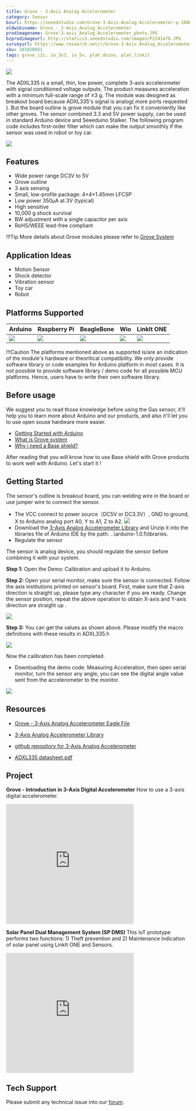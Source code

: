 ```yaml
---
title: Grove - 3-Axis Analog Accelerometer
category: Sensor
bzurl: https://seeedstudio.com/Grove-3-Axis-Analog-Accelerometer-p-1086.html
oldwikiname: Grove_-_3-Axis_Analog_Accelerometer
prodimagename: Grove-3-axis_Analog_Accelerometer_photo.JPG
bzprodimageurl: http://statics3.seeedstudio.com/images/P2241478.JPG
surveyurl: https://www.research.net/r/Grove-3-Axis_Analog_Accelerometer
sku: 101020051
tags: grove_i2c, io_3v3, io_5v, plat_duino, plat_linkit
---
```


![](https://raw.githubusercontent.com/SeeedDocument/Grove-3-Axis_Analog_Accelerometer/master/img/Grove-3-axis_Analog_Accelerometer_photo.JPG)

The ADXL335 is a small, thin, low power, complete 3-axis accelerometer with signal conditioned voltage outputs. The product measures acceleration with a minimum full-scale range of ±3 g.
The module was designed as breakout board because ADXL335's signal is analog( more ports requested ). But the board outline is grove module that you can fix it conveniently like other groves. The sensor combined 3.3 and 5V power supply, can be used in standard Arduino device and Seeeduino Stalker. The following program code includes first-order filter which can make the output smoothly if the sensor was used in robot or toy car.

[![](https://raw.githubusercontent.com/SeeedDocument/common/master/Get_One_Now_Banner.png)](http://www.seeedstudio.com/Grove-3-Axis-Analog-Accelerometer-p-1086.html)

Features
--------

-   Wide power range DC3V to 5V
-   Grove outline
-   3 axis sensing
-   Small, low-profile package: 4×4×1.45mm LFCSP
-   Low power 350µA at 3V (typical)
-   High sensitive
-   10,000 g shock survival
-   BW adjustment with a single capacitor per axis
-   RoHS/WEEE lead-free compliant

!!!Tip
    More details about Grove modules please refer to [Grove System](http://wiki.seeedstudio.com/Grove_System/)

Application Ideas
-----------------

-   Motion Sensor
-   Shock detector
-   Vibration sensor
-   Toy car
-   Robot

Platforms Supported
-------------------

| Arduino                                                                                             | Raspberry Pi                                                                                             | BeagleBone                                                                                      | Wio                                                                                               | LinkIt ONE                                                                                         |
|-----------------------------------------------------------------------------------------------------|----------------------------------------------------------------------------------------------------------|-------------------------------------------------------------------------------------------------|---------------------------------------------------------------------------------------------------|----------------------------------------------------------------------------------------------------|
| ![](https://raw.githubusercontent.com/SeeedDocument/wiki_english/master/docs/images/arduino_logo.jpg) | ![](https://raw.githubusercontent.com/SeeedDocument/wiki_english/master/docs/images/raspberry_pi_logo_n.jpg) | ![](https://raw.githubusercontent.com/SeeedDocument/wiki_english/master/docs/images/bbg_logo_n.jpg) | ![](https://raw.githubusercontent.com/SeeedDocument/wiki_english/master/docs/images/wio_logo_n.jpg) | ![](https://raw.githubusercontent.com/SeeedDocument/wiki_english/master/docs/images/linkit_logo.jpg) |

!!!Caution
    The platforms mentioned above as supported is/are an indication of the module's hardware or theoritical compatibility. We only provide software library or code examples for Arduino platform in most cases. It is not possible to provide software library / demo code for all possible MCU platforms. Hence, users have to write their own software library.


Before usage
------------

We suggest you to read those knowledge before using the Gas sensor, it'll help you to learn more about Arduino and our products, and also it'll let you to use open souse hardware more easier.

-   [Getting Started with Arduino](/Getting_Started_with_Seeeduino)
-   [What is Grove system](/Grove_System)
-   [Why i need a Base shield?](/Base_Shield_V2)

After reading that you will know how to use Base shield with Grove products to work well with Arduino. Let's start it !


Getting Started
-----

The sensor's outline is breakout board, you can welding wire in the board or use jumper wire to connect the sensor.

-   The VCC connect to power source（DC5V or DC3.3V）, GND to ground, X to Arduino analog port A0, Y to A1, Z to A2.
    ![](https://raw.githubusercontent.com/SeeedDocument/Grove-3-Axis_Analog_Accelerometer/master/img/Grove-3-axis_analog_accelerometer_V1.0_hardware.jpg)
-   Download the [3-Axis Analog Accelerometer Library](https://raw.githubusercontent.com/SeeedDocument/Grove-3-Axis_Analog_Accelerometer/master/res/AnalogAccelerometer.zip) and Unzip it into the libraries file of Arduino IDE by the path: ..\\arduino-1.0.1\\libraries.
-   Regulate the sensor

The sensor is analog device, you should regulate the sensor before combining it with your system.

**Step 1:** Open the Demo: Calibration and upload it to Arduino.

**Step 2:** Open your serial monitor, make sure the sensor is connected. Follow the axis institutions printed on sensor's board. First, make sure that Z-axis direction is straight up, please type any character if you are ready. Change the sensor position, repeat the above operation to obtain X-axis and Y-axis direction are straight up .

![](https://raw.githubusercontent.com/SeeedDocument/Grove-3-Axis_Analog_Accelerometer/master/img/3-Axis_Analog_Accelerometer.jpg)


**Step 3:** You can get the values as shown above. Please modify the macro definitions with these results in ADXL335.h

![](https://raw.githubusercontent.com/SeeedDocument/Grove-3-Axis_Analog_Accelerometer/master/img/Analog_Accelerometer_Code.jpg)

Now the calibration has been completed.

-   Downloading the demo code: Measuring Acceleration, then open serial monitor, turn the sensor any angle, you can see the digital angle value sent from the accelerometer to the monitor.

![](https://raw.githubusercontent.com/SeeedDocument/Grove-3-Axis_Analog_Accelerometer/master/img/3-Axis_Analog_Accelerometer1.jpg)

Resources
---------

-   [Grove - 3-Axis Analog Accelerometer Eagle File](https://raw.githubusercontent.com/SeeedDocument/Grove-3-Axis_Analog_Accelerometer/master/res/Grove-3-Axis_Analog_Accelerometer_Eagle_File.zip)

-   [3-Axis Analog Accelerometer Library](https://raw.githubusercontent.com/SeeedDocument/Grove-3-Axis_Analog_Accelerometer/master/res/AnalogAccelerometer.zip)

-   [github repository for 3-Axis Analog Accelerometer](https://github.com/Seeed-Studio/Grove_3Axis_Analog_Accelerometer)

-   [ADXL335 datasheet.pdf](https://raw.githubusercontent.com/SeeedDocument/Grove-3-Axis_Analog_Accelerometer/master/res/ADXL335_datasheet.pdf)

## Project 

**Grove - Introduction in 3-Axis Digital Accelerometer** How to use a 3-axis digital accelerometer.

<iframe frameborder='0' height='327.5' scrolling='no' src='https://www.hackster.io/ingo-lohs/grove-introduction-in-3-axis-digital-accelerometer-ea05c3/embed' width='350'></iframe>

<!-- This Markdown file was created from http://www.seeedstudio.com/wiki/Grove_-_3-Axis_Analog_Accelerometer -->

**Solar Panel Dual Management System (SP DMS)** This IoT prototype performs two functions: 1) Theft prevention and 2) Maintenance Indication of solar panel using LinkIt ONE and Sensors.

<iframe frameborder='0' height='327.5' scrolling='no' src='https://www.hackster.io/skyline/solar-panel-dual-management-system-sp-dms-3a87ca/embed' width='350'></iframe>

## Tech Support
Please submit any technical issue into our [forum](http://forum.seeedstudio.com/). 